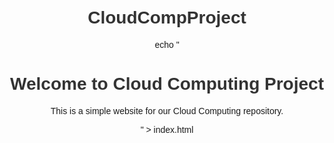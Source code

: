 # CloudCompProject
echo "<!DOCTYPE html>
<html>
<head>
    <title>Cloud Computing Project</title>
    <style>
        body { font-family: Arial, sans-serif; text-align: center; margin: 50px; }
        h1 { color: #333; }
    </style>
</head>
<body>
    <h1>Welcome to Cloud Computing Project</h1>
    <p>This is a simple website for our Cloud Computing repository.</p>
</body>
</html>" > index.html

